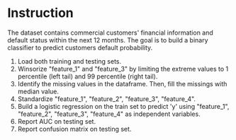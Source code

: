 # Instruction
The dataset contains commercial customers' financial information and default status within the next 12 months. The goal is to build a binary classifier to predict customers default probability.

1. Load both training and testing sets.
2. Winsorize "feature_1" and "feature_3" by limiting the extreme values to 1 percentile (left tail) and 99 percentile (right tail).
3. Identify the missing values in the dataframe. Then, fill the missings with median value.
4. Standardize "feature_1", "feature_2", "feature_3", "feature_4".
5. Build a logistic regression on the train set to predict 'y' using "feature_1", "feature_2", "feature_3", "feature_4" as independent variables.
6. Report AUC on testing set.
7. Report confusion matrix on testing set.
